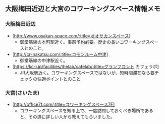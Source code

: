 ## 大阪梅田近辺と大宮のコワーキングスペース情報メモ


### 大阪梅田近辺


* [http://www.osakan-space.com/:title=オオサカンスペース]
  * 御堂筋線の本町駅近く。事前予約必要。歴史の長いコワーキングスペースとのこと。
* [http://cr-nakatsu.com/:title=コモンルーム中津]
  * 御堂筋線の中津駅近く。
* [https://kc-i.jp/facilities/thelab/cafelab/:title=グランフロント カフェラボ]
  * JR大阪駅近く。コワーキングスペースではないが、短時間滞在なら要チェックの快適ポイントとのこと



### 大宮(さいたま)


* [http://office7f.com/:title=コワーキングスペース7F]
  * コワーキングスペースを知る上で、一度訪問しておくべき場所であると、その道に詳しい人から教えてもらいました。
